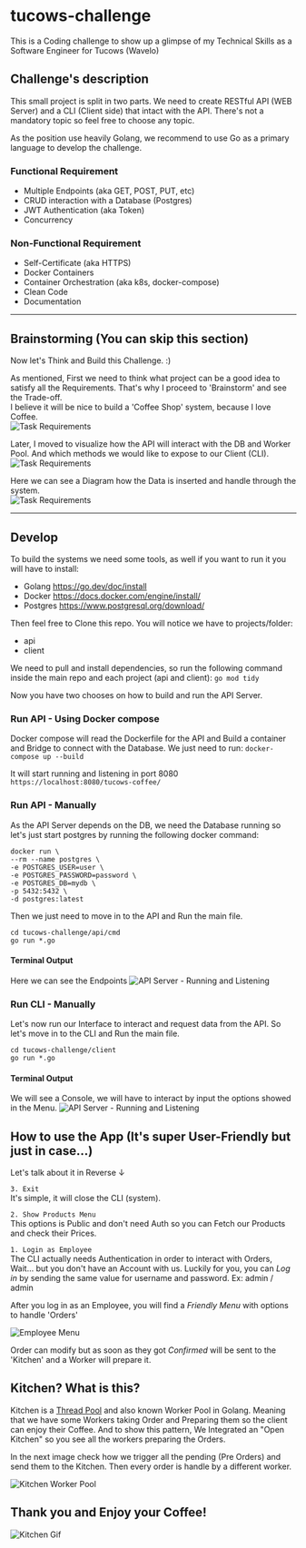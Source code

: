 # tucows-challenge
This is a Coding challenge to show up a glimpse of my Technical Skills as a Software Engineer for Tucows (Wavelo) 

## Challenge's description
This small project is split in two parts. We need to create RESTful API (WEB Server) and a CLI (Client side) that intact with the API.
There's not a mandatory topic so feel free to choose any topic. 

As the position use heavily Golang, we recommend to use Go as a primary language to develop the challenge. 

### Functional Requirement
- Multiple Endpoints (aka GET, POST, PUT, etc)
- CRUD interaction with a Database (Postgres)
- JWT Authentication (aka Token)
- Concurrency

### Non-Functional Requirement
- Self-Certificate (aka HTTPS)
- Docker Containers
- Container Orchestration (aka k8s, docker-compose)
- Clean Code
- Documentation

_______

## Brainstorming (You can skip this section)
Now let's Think and Build this Challenge. :) 

As mentioned, First we need to think what project can be a good idea to satisfy all the Requirements. That's why I proceed to 'Brainstorm' and see the Trade-off.  
I believe it will be nice to build a 'Coffee Shop' system, because I love Coffee. <br>
![Task Requirements](https://i.postimg.cc/dVWhdW9n/Requirements-and-Possible-Ideas.jpg)

Later, I moved to visualize how the API will interact with the DB and Worker Pool. And which methods we would like to expose to our Client (CLI). <br>
![Task Requirements](https://i.postimg.cc/xdccPKxQ/Functions-and-Infra.jpg)


Here we can see a Diagram how the Data is inserted and handle through the system. <br>
![Task Requirements](https://i.postimg.cc/pd4ycp4F/Diagram.jpg)


_______

## Develop

To build the systems we need some tools, as well if you want to run it you will have to install:
- Golang https://go.dev/doc/install
- Docker https://docs.docker.com/engine/install/
- Postgres https://www.postgresql.org/download/

Then feel free to Clone this repo. You will notice we have to projects/folder:
- api 
- client

We need to pull and install dependencies, so run the following command inside the main repo and each project (api and client):
```go mod tidy```

Now you have two chooses on how to build and run the API Server. 

### Run API - Using Docker compose

Docker compose will read the Dockerfile for the API and Build a container and Bridge to connect with the Database. We just need to run: 
```docker-compose up --build```

It will start running and listening in port 8080 
```https://localhost:8080/tucows-coffee/``` 


### Run API - Manually
As the API Server depends on the DB, we need the Database running so let's just start postgres by running the following docker command:
```
docker run \
--rm --name postgres \
-e POSTGRES_USER=user \
-e POSTGRES_PASSWORD=password \
-e POSTGRES_DB=mydb \
-p 5432:5432 \
-d postgres:latest
```

Then we just need to move in to the API and Run the main file. 
```
cd tucows-challenge/api/cmd
go run *.go
```

#### Terminal Output
Here we can see the Endpoints
![API Server - Running and Listening](https://i.postimg.cc/xCVnbHBt/Screenshot-2024-08-28-at-14-00-14.png)


### Run CLI - Manually
Let's now run our Interface to interact and request data from the API. So let's move in to the CLI and Run the main file.
```
cd tucows-challenge/client
go run *.go
```

#### Terminal Output
We will see a Console, we will have to interact by input the options showed in the Menu. 
![API Server - Running and Listening](https://i.postimg.cc/FsCvVw2f/Screenshot-2024-08-28-at-14-04-32.png)




## How to use the App (It's super User-Friendly but just in case...)
Let's talk about it in Reverse ↓

```3. Exit```<br>
It's simple, it will close the CLI (system). 

```2. Show Products Menu```<br>
This options is Public and don't need Auth so you can Fetch our Products and check their Prices.


```1. Login as Employee``` <br>
The CLI actually needs Authentication in order to interact with Orders, Wait... but you don't have an Account with us. Luckily for you, you can *Log in* by sending the same value for username and password. Ex: admin / admin

After you log in as an Employee, you will find a *Friendly Menu* with options to handle 'Orders'


![Employee Menu](https://i.postimg.cc/xT8D8tc9/Screenshot-2024-08-28-at-14-17-30.png)

Order can modify but as soon as they got *Confirmed* will be sent to the 'Kitchen' and a Worker will prepare it. 

## Kitchen? What is this? 

Kitchen is a [Thread Pool](https://en.wikipedia.org/wiki/Thread_pool) and also known Worker Pool in Golang. Meaning that we have some Workers taking Order and Preparing them so the client can enjoy their Coffee.
And to show this pattern, We Integrated an "Open Kitchen" so you see all the workers preparing the Orders. 

In the next image check how we trigger all the pending (Pre Orders) and send them to the Kitchen. Then every order is handle by a different worker.


![Kitchen Worker Pool](https://i.postimg.cc/MZr3Pxp8/Screenshot-2024-08-28-at-14-31-05.png)




## Thank you and Enjoy your Coffee!
![Kitchen Gif](https://cdn.dribbble.com/users/939968/screenshots/2362151/chefs-cooking.gif)

